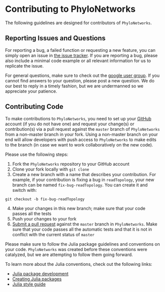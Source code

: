 # Contributing to PhyloNetworks

The following guidelines are designed for contributors of `PhyloNetworks`.

## Reporting Issues and Questions

For reporting a bug, a failed function or requesting a new feature, you can simply open an issue in [the issue tracker](https://github.com/crsl4/PhyloNetworks.jl/issues). If you are reporting a bug, please also include a minimal code example or all relevant information for us to replicate the issue.

For general questions, make sure to check out the [google user group](https://groups.google.com/g/phylonetworks-users). If you cannot find answers to your question, please post a new question. We do our best to reply in a timely fashion, but we are undermanned so we appreciate your patience.

## Contributing Code

To make contributions to `PhyloNetworks`, you need to set up your [GitHub](https://github.com/) account (if you do not have one) and request your change(s) or contribution(s) via a pull request against the `master` branch of `PhyloNetworks` from a non-master branch in your fork. Using a non-master branch on your end will allow developers with push access to `PhyloNetworks` to make edits to the branch (in case we want to work collaboratively on the new code).

Please use the following steps:

1. Fork the `PhyloNetworks` repository to your GitHub account
2. Clone your fork locally with `git clone`
3. Create a new branch with a name that describes your contribution. For example, if your contribution is fixing a bug in `readTopology`, your new branch can be named `fix-bug-readTopology`. You can create it and switch with:
```
git checkout -b fix-bug-readTopology
``` 
4. Make your changes in this new branch; make sure that your code passes all the tests
5. Push your changes to your fork
6. [Submit a pull request](https://github.com/crsl4/PhyloNetworks.jl/pulls) against the `master` branch in `PhyloNetworks`. Make sure that your code passes all the automatic tests and that it is not in conflict with the current status of `master`

Please make sure to follow the Julia package guidelines and conventions on your code. `PhyloNetworks` was created before these conventions were catalyzed, but we are attempting to follow them going forward. 

To learn more about the Julia conventions, check out the following links:

- [Julia package development](http://web.mit.edu/julia_v0.6.0/julia/share/doc/julia/html/en/manual/packages.html#Package-Development-1)
- [Creating Julia packages](https://pkgdocs.julialang.org/v1/creating-packages/)
- [Julia style guide](https://docs.julialang.org/en/v1/manual/style-guide/)